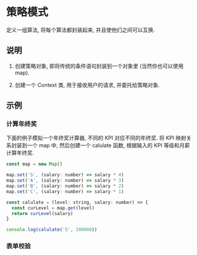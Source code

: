 # 策略模式

定义一组算法, 将每个算法都封装起来, 并且使他们之间可以互换.

## 说明

1. 创建策略对象, 即将传统的条件语句封装到一个对象里 (当然你也可以使用 map).

2. 创建一个 Context 类, 用于接收用户的请求, 并委托给策略对象.

## 示例

### 计算年终奖

下面的例子模拟一个年终奖计算器, 不同的 KPI 对应不同的年终奖. 将 KPI 映射关系封装到一个 map 中, 然后创建一个 calulate 函数, 根据输入的 KPI 等级和月薪计算年终奖.

```js
const map = new Map()

map.set('S', (salary: number) => salary * 4)
map.set('A', (salary: number) => salary * 3)
map.set('B', (salary: number) => salary * 2)
map.set('C', (salary: number) => salary * 1)

const calulate = (level: string, salary: number) => {
  const curLevel = map.get(level)
  return curLevel(salary)
}

console.log(calulate('S', 100000))
```

### 表单校验
